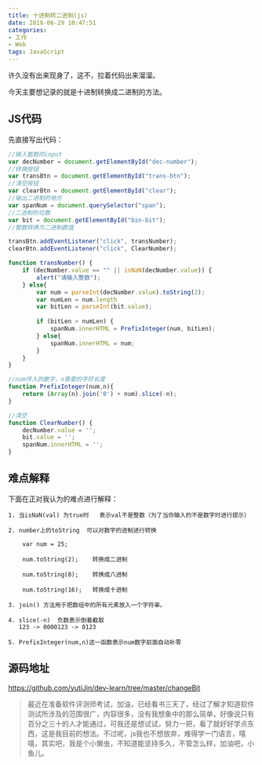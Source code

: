 ```yaml
---
title: 十进制转二进制(js)
date: 2018-06-29 10:47:51
categories: 
- 工作
- Web
tags: JavaScript
---
```


许久没有出来现身了，这不，拉着代码出来溜溜。

今天主要想记录的就是十进制转换成二进制的方法。

## JS代码

先直接写出代码：

```js
//输入整数的input
var decNumber = document.getElementById("dec-number");
//转换按钮
var transBtn = document.getElementById("trans-btn");
//清空按钮
var clearBtn = document.getElementById("clear");
//输出二进制的地方
var spanNum = document.querySelector("span");
//二进制的位数
var bit = document.getElementById("bin-bit");  
//整数转换为二进制数值

transBtn.addEventListener("click", transNumber);
clearBtn.addEventListener("click", ClearNumber);

function transNumber() {
	if (decNumber.value == "" || isNaN(decNumber.value)) {
		alert("请输入整数");
	} else{
		var num = parseInt(decNumber.value).toString(2);
		var numLen = num.length
		var bitLen = parseInt(bit.value);
		
		if (bitLen > numLen) {
			spanNum.innerHTML = PrefixInteger(num, bitLen);
		} else{
			spanNum.innerHTML = num;
		}
	}
}

//num传入的数字，n需要的字符长度
function PrefixInteger(num,n){
	return (Array(n).join('0') + num).slice(-n);
}

//清空
function ClearNumber() {
	decNumber.value = '';
	bit.value = '';
	spanNum.innerHTML = '';
}
```
## 难点解释

下面在正对我认为的难点进行解释：


```
1. 当isNaN(val) 为true时   表示val不是整数（为了当你输入的不是数字时进行提示）

2. number上的toString  可以对数字的进制进行转换

    var num = 25;

    num.toString(2);    转换成二进制

    num.toString(8);    转换成八进制

    num.toString(16);   转换成十进制
    
3. join() 方法用于把数组中的所有元素放入一个字符串。

4. slice(-n)  负数表示倒着截取
   123 -> 0000123 -> 0123 
   
5. PrefixInteger(num,n)这一函数表示num数字前面自动补零
```

## 源码地址
https://github.com/yutiJin/dev-learn/tree/master/changeBit

>最近在准备软件评测师考试，加油，已经看书三天了，经过了解才知道软件测试所涉及的范围很广，内容很多，没有我想象中的那么简单，好像说只有百分之三十的人才能通过，可我还是想试试，努力一把，看了就好好学点东西，这是我目前的想法。不过呢，js我也不想放弃，难得学一门语言，嘻嘻，其实吧，我是个小懒虫，不知道能坚持多久，不管怎么样，加油吧，小鱼儿。

